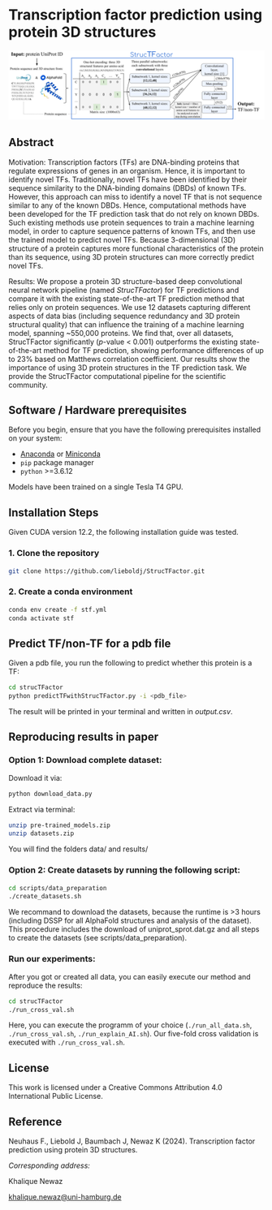 # Transcription factor prediction using protein 3D structures
![Image](StrucTFactorOverview.png)

## Abstract
Motivation: Transcription factors (TFs) are DNA-binding proteins that regulate expressions of genes in an organism. Hence, it is important to identify novel TFs. Traditionally, novel TFs have been identified by their sequence similarity to the DNA-binding domains (DBDs) of known TFs. However, this approach can miss to identify a novel TF that is not sequence similar to any of the known DBDs. Hence, computational methods have been developed for the TF prediction task that do not rely on known DBDs. Such existing methods use protein sequences to train a machine learning model, in order to capture sequence patterns of known TFs, and then use the trained model to predict novel TFs. Because 3-dimensional (3D) structure of a protein captures more functional characteristics of the protein than its sequence, using 3D protein structures can more correctly predict novel TFs.

Results: We propose a protein 3D structure-based deep convolutional neural network pipeline (named _StrucTFactor_) for TF predictions and compare it with the existing state-of-the-art TF prediction method that relies only on protein sequences. We use 12 datasets capturing different aspects of data bias (including sequence redundancy and 3D protein structural quality) that can influence the training of a machine learning model, spanning ~550,000 proteins. We find that, over all datasets, StrucTFactor significantly (_p_-value < 0.001) outperforms the existing state-of-the-art method for TF prediction, showing performance differences of up to 23% based on Matthews correlation coefficient. Our results show the importance of using 3D protein structures in the TF prediction task. We provide the StrucTFactor computational pipeline for the scientific community.

## Software / Hardware prerequisites
Before you begin, ensure that you have the following prerequisites installed on your system:
- [Anaconda](https://www.anaconda.com/products/distribution) or [Miniconda](https://docs.conda.io/en/latest/miniconda.html)
- `pip` package manager
- `python` >=3.6.12

Models have been trained on a single Tesla T4 GPU.

## Installation Steps
Given CUDA version 12.2, the following installation guide was tested.

### 1. Clone the repository
```bash
git clone https://github.com/lieboldj/StrucTFactor.git
```

### 2. Create a conda environment
```bash
conda env create -f stf.yml
conda activate stf
```

## Predict TF/non-TF for a pdb file
Given a pdb file, you run the following to predict whether this protein is a TF: 
```bash
cd strucTFactor
python predictTFwithStrucTFactor.py -i <pdb_file>
```
The result will be printed in your terminal and written in _output.csv_.

## Reproducing results in paper
### Option 1: Download complete dataset:
Download it via:
```bash
python download_data.py
```

Extract via terminal:
```bash
unzip pre-trained_models.zip
unzip datasets.zip
```
You will find the folders data/ and results/

### Option 2: Create datasets by running the following script:
```bash
cd scripts/data_preparation
./create_datasets.sh
```
We recommand to download the datasets, because the runtime is >3 hours (including DSSP for all AlphaFold structures and analysis of the dataset).
This procedure includes the download of uniprot_sprot.dat.gz and all steps to create the datasets (see scripts/data_preparation).

### Run our experiments:
After you got or created all data, you can easily execute our method and reproduce the results:
```bash
cd strucTFactor
./run_cross_val.sh
```
Here, you can execute the programm of your choice (```./run_all_data.sh```, ```./run_cross_val.sh```, ```./run_explain_AI.sh```). Our five-fold cross validation is executed with ```./run_cross_val.sh```. 

## License
This work is licensed under a Creative Commons Attribution 4.0 International Public License.

## Reference
Neuhaus F., Liebold J, Baumbach J, Newaz K (2024). Transcription factor prediction using protein 3D structures.


*Corresponding address:*

Khalique Newaz

khalique.newaz@uni-hamburg.de
